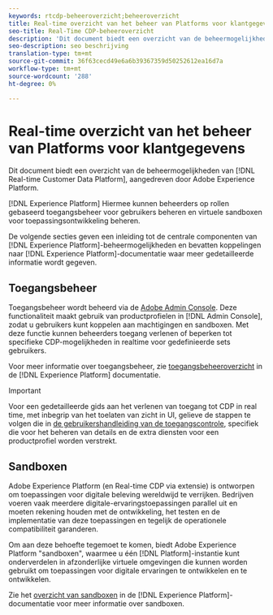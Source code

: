 ```yaml
---
keywords: rtcdp-beheeroverzicht;beheeroverzicht
title: Real-time overzicht van het beheer van Platforms voor klantgegevens
seo-title: Real-Time CDP-beheeroverzicht
description: 'Dit document biedt een overzicht van de beheermogelijkheden van Real-Time Customer Data Platform, aangedreven door Adobe Experience Platform. '
seo-description: seo beschrijving
translation-type: tm+mt
source-git-commit: 36f63cecd49e6a6b39367359d50252612ea16d7a
workflow-type: tm+mt
source-wordcount: '288'
ht-degree: 0%

---
```



# Real-time overzicht van het beheer van Platforms voor klantgegevens

Dit document biedt een overzicht van de beheermogelijkheden van [!DNL Real-time Customer Data Platform], aangedreven door Adobe Experience Platform.

[!DNL Experience Platform] Hiermee kunnen beheerders op rollen gebaseerd toegangsbeheer voor gebruikers beheren en virtuele sandboxen voor toepassingsontwikkeling beheren.

De volgende secties geven een inleiding tot de centrale componenten van [!DNL Experience Platform]-beheermogelijkheden en bevatten koppelingen naar [!DNL Experience Platform]-documentatie waar meer gedetailleerde informatie wordt gegeven.

## Toegangsbeheer

Toegangsbeheer wordt beheerd via de [Adobe Admin Console](http://adminconsole.adobe.com). Deze functionaliteit maakt gebruik van productprofielen in [!DNL Admin Console], zodat u gebruikers kunt koppelen aan machtigingen en sandboxen. Met deze functie kunnen beheerders toegang verlenen of beperken tot specifieke CDP-mogelijkheden in realtime voor gedefinieerde sets gebruikers.

Voor meer informatie over toegangsbeheer, zie [toegangsbeheeroverzicht](../../access-control/home.md) in de [!DNL Experience Platform] documentatie.

>[!IMPORTANT]
>
>Voor een gedetailleerde gids aan het verlenen van toegang tot CDP in real time, met inbegrip van het toelaten van zicht in UI, gelieve de stappen te volgen die in [de gebruikershandleiding van de toegangscontrole](../../access-control/ui/overview.md), specifiek die voor het beheren van details en de extra diensten voor een productprofiel worden verstrekt.

## Sandboxen

Adobe Experience Platform (en Real-time CDP via extensie) is ontworpen om toepassingen voor digitale beleving wereldwijd te verrijken. Bedrijven voeren vaak meerdere digitale-ervaringstoepassingen parallel uit en moeten rekening houden met de ontwikkeling, het testen en de implementatie van deze toepassingen en tegelijk de operationele compatibiliteit garanderen.

Om aan deze behoefte tegemoet te komen, biedt Adobe Experience Platform &quot;sandboxen&quot;, waarmee u één [!DNL Platform]-instantie kunt onderverdelen in afzonderlijke virtuele omgevingen die kunnen worden gebruikt om toepassingen voor digitale ervaringen te ontwikkelen en te ontwikkelen.

Zie het [overzicht van sandboxen](../../sandboxes/home.md) in de [!DNL Experience Platform]-documentatie voor meer informatie over sandboxen.
